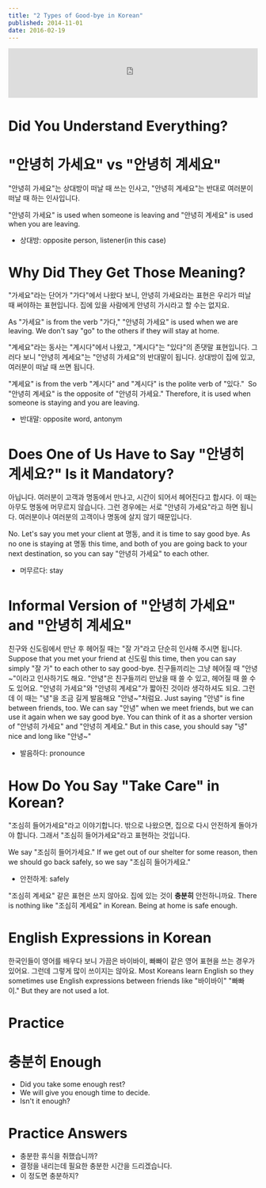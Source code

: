 ```yaml
---
title: "2 Types of Good-bye in Korean"
published: 2014-11-01
date: 2016-02-19
---
```

<iframe id="audio_iframe" src="https://www.podbean.com/media/player/audio/postId/5354371/url/http%253A%252F%252Fwiseinit.podbean.com%252Fe%252F2-types-of-good-bye-in-korean-and-more%252F/initByJs/1/auto/1?skin=5" width="100%" height="100" frameborder="0" scrolling="no"></iframe>

#  Did You Understand Everything?

#  "안녕히 가세요" vs "안녕히 계세요"

"안녕히 가세요"는 상대방이 떠날 때 쓰는 인사고, "안녕히 계세요"는 반대로 여러분이 떠날 때 하는 인사입니다.

"안녕히 가세요" is used when someone is leaving and "안녕히 계세요" is used when you are leaving.

* 상대방: opposite person, listener(in this case)


#  Why Did They Get Those Meaning?

"가세요"라는 단어가 "가다"에서 나왔다 보니, 안녕히 가세요라는 표현은 우리가 떠날 때 써야하는 표현입니다. 집에 있을 사람에게 안녕히 가시라고 할 수는 없지요.

As "가세요" is from the verb "가다," "안녕히 가세요" is used when we are leaving. We don't say "go" to the others if they will stay at home.

"계세요"라는 동사는 "계시다"에서 나왔고, "계시다"는 "있다"의 존댓말 표현입니다. 그러다 보니 "안녕히 계세요"는 "안녕히 가세요"의 반대말이 됩니다. 상대방이 집에 있고, 여러분이 떠날 때 쓰면 됩니다.

"계세요" is from the verb "계시다" and "계시다" is the polite verb of "있다."  So "안녕히 계세요" is the opposite of "안녕히 가세요." Therefore, it is used when someone is staying and you are leaving.

* 반대말: opposite word, antonym


#  Does One of Us Have to Say "안녕히 계세요?" Is it Mandatory?

아닙니다. 여러분이 고객과 명동에서 만나고, 시간이 되어서 헤어진다고 합시다. 이 때는 아무도 명동에 머무르지 않습니다. 그런 경우에는 서로 "안녕히 가세요"라고 하면 됩니다. 여러분이나 여러분의 고객이나 명동에 살지 않기 때문입니다.

No. Let's say you met your client at 명동, and it is time to say good bye. As no one is staying at 명동 this time, and both of you are going back to your next destination, so you can say "안녕히 가세요" to each other.

* 머무르다: stay


#  Informal Version of "안녕히 가세요" and "안녕히 계세요"

친구와 신도림에서 만난 후 헤어질 때는 "잘 가"라고 단순히 인사해 주시면 됩니다.
Suppose that you met your friend at 신도림 this time, then you can say simply "잘 가" to each other to say good-bye.
친구들끼리는 그냥 헤어질 때 "안녕~"이라고 인사하기도 해요. "안녕"은 친구들끼리 만났을 때 쓸 수 있고, 헤어질 때 쓸 수도 있어요. "안녕히 가세요"와 "안녕히 계세요"가 짧아진 것이라 생각하셔도 되요. 그런데 이 때는 "녕"을 조금 길게 발음해요 "안녕~"처럼요.
Just saying "안녕" is fine between friends, too. We can say "안녕" when we meet friends, but we can use it again when we say good bye. You can think of it as a shorter version of "안녕히 가세요" and "안녕히 계세요." But in this case, you should say "녕" nice and long like "안녕~"

* 발음하다: pronounce


#  How Do You Say "Take Care" in Korean?

"조심히 들어가세요"라고 이야기합니다. 밖으로 나왔으면, 집으로 다시 안전하게 돌아가야 합니다. 그래서 "조심히 들어가세요"라고 표현하는 것입니다.

We say "조심히 들어가세요." If we get out of our shelter for some reason, then we should go back safely, so we say "조심히 들어가세요."

* 안전하게: safely

"조심히 계세요" 같은 표현은 쓰지 않아요. 집에 있는 것이 <span style="color: # ff0000;"><strong>충분히</strong></span> 안전하니까요.
There is nothing like "조심히 계세요" in Korean. Being at home is safe enough.

#  English Expressions in Korean

한국인들이 영어를 배우다 보니 가끔은 바이바이, 빠빠이 같은 영어 표현을 쓰는 경우가 있어요. 그런데 그렇게 많이 쓰이지는 않아요.
Most Koreans learn English so they sometimes use English expressions between friends like "바이바이" "빠빠이." But they are not used a lot.

#  Practice

#  충분히 Enough

* Did you take some enough rest?
* We will give you enough time to decide.
* Isn't it enough?

#  Practice Answers

* 충분한 휴식을 취했습니까?
* 결정을 내리는데 필요한 충분한 시간을 드리겠습니다.
* 이 정도면 충분하지?
